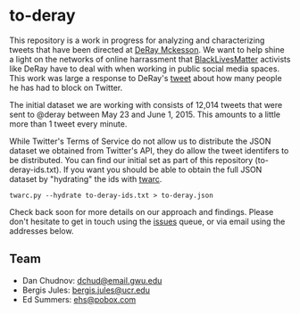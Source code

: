 to-deray
========

This repository is a work in progress for analyzing and characterizing tweets
that have been directed at [DeRay Mckesson](https://twitter.com/deray).  We want
to help shine a light on the networks of online harrassment that 
[BlackLivesMatter](https://en.wikipedia.org/wiki/Black_Lives_Matter) activists 
like DeRay have to deal with when working in public social media spaces. This 
work was large a response to DeRay's 
[tweet](https://twitter.com/deray/status/604782399906418688)
about how many people he has had to block on Twitter.

The initial dataset we are working with consists of 12,014 tweets that were sent
to @deray between May 23 and June 1, 2015. This amounts to a little more than 1
tweet every minute. 

While Twitter's Terms of Service do not allow us to distribute the JSON 
dataset we obtained from Twitter's API, they do allow the tweet identifers 
to be distributed. You can find our initial set as part of this repository 
(to-deray-ids.txt). If you want you should be able to obtain the full JSON 
dataset by "hydrating" the ids with [twarc](http://github.com/edsu/twarc).

    twarc.py --hydrate to-deray-ids.txt > to-deray.json

Check back soon for more details on our approach and findings. Please don't 
hesitate to get in touch using the 
[issues](https://github.com/edsu/to-deray/issues) queue, or via email using
the addresses below.

## Team

* Dan Chudnov: [dchud@email.gwu.edu](mailto:dchud@email.gwu.edu)
* Bergis Jules: [bergis.jules@ucr.edu](mailto:bergis.jules@ucr.edu) 
* Ed Summers: [ehs@pobox.com](mailto:ehs@pobox.com)
